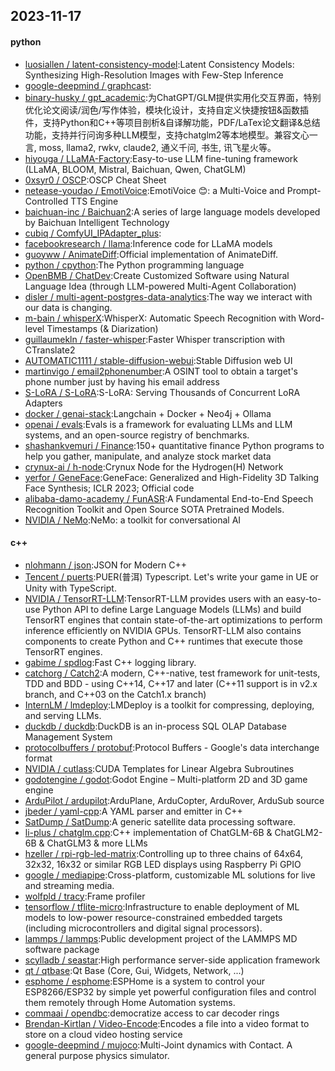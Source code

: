 ## 2023-11-17

#### python
* [luosiallen / latent-consistency-model](https://github.com/luosiallen/latent-consistency-model):Latent Consistency Models: Synthesizing High-Resolution Images with Few-Step Inference
* [google-deepmind / graphcast](https://github.com/google-deepmind/graphcast):
* [binary-husky / gpt_academic](https://github.com/binary-husky/gpt_academic):为ChatGPT/GLM提供实用化交互界面，特别优化论文阅读/润色/写作体验，模块化设计，支持自定义快捷按钮&函数插件，支持Python和C++等项目剖析&自译解功能，PDF/LaTex论文翻译&总结功能，支持并行问询多种LLM模型，支持chatglm2等本地模型。兼容文心一言, moss, llama2, rwkv, claude2, 通义千问, 书生, 讯飞星火等。
* [hiyouga / LLaMA-Factory](https://github.com/hiyouga/LLaMA-Factory):Easy-to-use LLM fine-tuning framework (LLaMA, BLOOM, Mistral, Baichuan, Qwen, ChatGLM)
* [0xsyr0 / OSCP](https://github.com/0xsyr0/OSCP):OSCP Cheat Sheet
* [netease-youdao / EmotiVoice](https://github.com/netease-youdao/EmotiVoice):EmotiVoice 😊: a Multi-Voice and Prompt-Controlled TTS Engine
* [baichuan-inc / Baichuan2](https://github.com/baichuan-inc/Baichuan2):A series of large language models developed by Baichuan Intelligent Technology
* [cubiq / ComfyUI_IPAdapter_plus](https://github.com/cubiq/ComfyUI_IPAdapter_plus):
* [facebookresearch / llama](https://github.com/facebookresearch/llama):Inference code for LLaMA models
* [guoyww / AnimateDiff](https://github.com/guoyww/AnimateDiff):Official implementation of AnimateDiff.
* [python / cpython](https://github.com/python/cpython):The Python programming language
* [OpenBMB / ChatDev](https://github.com/OpenBMB/ChatDev):Create Customized Software using Natural Language Idea (through LLM-powered Multi-Agent Collaboration)
* [disler / multi-agent-postgres-data-analytics](https://github.com/disler/multi-agent-postgres-data-analytics):The way we interact with our data is changing.
* [m-bain / whisperX](https://github.com/m-bain/whisperX):WhisperX: Automatic Speech Recognition with Word-level Timestamps (& Diarization)
* [guillaumekln / faster-whisper](https://github.com/guillaumekln/faster-whisper):Faster Whisper transcription with CTranslate2
* [AUTOMATIC1111 / stable-diffusion-webui](https://github.com/AUTOMATIC1111/stable-diffusion-webui):Stable Diffusion web UI
* [martinvigo / email2phonenumber](https://github.com/martinvigo/email2phonenumber):A OSINT tool to obtain a target's phone number just by having his email address
* [S-LoRA / S-LoRA](https://github.com/S-LoRA/S-LoRA):S-LoRA: Serving Thousands of Concurrent LoRA Adapters
* [docker / genai-stack](https://github.com/docker/genai-stack):Langchain + Docker + Neo4j + Ollama
* [openai / evals](https://github.com/openai/evals):Evals is a framework for evaluating LLMs and LLM systems, and an open-source registry of benchmarks.
* [shashankvemuri / Finance](https://github.com/shashankvemuri/Finance):150+ quantitative finance Python programs to help you gather, manipulate, and analyze stock market data
* [crynux-ai / h-node](https://github.com/crynux-ai/h-node):Crynux Node for the Hydrogen(H) Network
* [yerfor / GeneFace](https://github.com/yerfor/GeneFace):GeneFace: Generalized and High-Fidelity 3D Talking Face Synthesis; ICLR 2023; Official code
* [alibaba-damo-academy / FunASR](https://github.com/alibaba-damo-academy/FunASR):A Fundamental End-to-End Speech Recognition Toolkit and Open Source SOTA Pretrained Models.
* [NVIDIA / NeMo](https://github.com/NVIDIA/NeMo):NeMo: a toolkit for conversational AI

#### c++
* [nlohmann / json](https://github.com/nlohmann/json):JSON for Modern C++
* [Tencent / puerts](https://github.com/Tencent/puerts):PUER(普洱) Typescript. Let's write your game in UE or Unity with TypeScript.
* [NVIDIA / TensorRT-LLM](https://github.com/NVIDIA/TensorRT-LLM):TensorRT-LLM provides users with an easy-to-use Python API to define Large Language Models (LLMs) and build TensorRT engines that contain state-of-the-art optimizations to perform inference efficiently on NVIDIA GPUs. TensorRT-LLM also contains components to create Python and C++ runtimes that execute those TensorRT engines.
* [gabime / spdlog](https://github.com/gabime/spdlog):Fast C++ logging library.
* [catchorg / Catch2](https://github.com/catchorg/Catch2):A modern, C++-native, test framework for unit-tests, TDD and BDD - using C++14, C++17 and later (C++11 support is in v2.x branch, and C++03 on the Catch1.x branch)
* [InternLM / lmdeploy](https://github.com/InternLM/lmdeploy):LMDeploy is a toolkit for compressing, deploying, and serving LLMs.
* [duckdb / duckdb](https://github.com/duckdb/duckdb):DuckDB is an in-process SQL OLAP Database Management System
* [protocolbuffers / protobuf](https://github.com/protocolbuffers/protobuf):Protocol Buffers - Google's data interchange format
* [NVIDIA / cutlass](https://github.com/NVIDIA/cutlass):CUDA Templates for Linear Algebra Subroutines
* [godotengine / godot](https://github.com/godotengine/godot):Godot Engine – Multi-platform 2D and 3D game engine
* [ArduPilot / ardupilot](https://github.com/ArduPilot/ardupilot):ArduPlane, ArduCopter, ArduRover, ArduSub source
* [jbeder / yaml-cpp](https://github.com/jbeder/yaml-cpp):A YAML parser and emitter in C++
* [SatDump / SatDump](https://github.com/SatDump/SatDump):A generic satellite data processing software.
* [li-plus / chatglm.cpp](https://github.com/li-plus/chatglm.cpp):C++ implementation of ChatGLM-6B & ChatGLM2-6B & ChatGLM3 & more LLMs
* [hzeller / rpi-rgb-led-matrix](https://github.com/hzeller/rpi-rgb-led-matrix):Controlling up to three chains of 64x64, 32x32, 16x32 or similar RGB LED displays using Raspberry Pi GPIO
* [google / mediapipe](https://github.com/google/mediapipe):Cross-platform, customizable ML solutions for live and streaming media.
* [wolfpld / tracy](https://github.com/wolfpld/tracy):Frame profiler
* [tensorflow / tflite-micro](https://github.com/tensorflow/tflite-micro):Infrastructure to enable deployment of ML models to low-power resource-constrained embedded targets (including microcontrollers and digital signal processors).
* [lammps / lammps](https://github.com/lammps/lammps):Public development project of the LAMMPS MD software package
* [scylladb / seastar](https://github.com/scylladb/seastar):High performance server-side application framework
* [qt / qtbase](https://github.com/qt/qtbase):Qt Base (Core, Gui, Widgets, Network, ...)
* [esphome / esphome](https://github.com/esphome/esphome):ESPHome is a system to control your ESP8266/ESP32 by simple yet powerful configuration files and control them remotely through Home Automation systems.
* [commaai / opendbc](https://github.com/commaai/opendbc):democratize access to car decoder rings
* [Brendan-Kirtlan / Video-Encode](https://github.com/Brendan-Kirtlan/Video-Encode):Encodes a file into a video format to store on a cloud video hosting service
* [google-deepmind / mujoco](https://github.com/google-deepmind/mujoco):Multi-Joint dynamics with Contact. A general purpose physics simulator.
